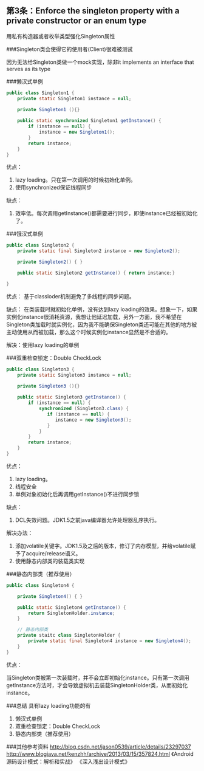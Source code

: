 ## 第3条：Enforce the singleton property with a private constructor or an enum type
用私有构造器或者枚举类型强化Singleton属性


###Singleton类会使得它的使用者(Client)很难被测试

因为无法给Singleton类做一个mock实现，除非it implements an interface that serves as its type


###懒汉式单例
```java
public class Singleton1 {  
	private static Singleton1 instance = null; 

	private Singleton1 (){}
 
	public static synchronized Singleton1 getInstance() {  
		if (instance == null) {  
			instance = new Singleton1();  
		}  
		return instance;  
	}  
}  
```

优点：

1. lazy loading。只在第一次调用的时候初始化单例。
2. 使用synchronized保证线程同步

缺点：

1. 效率低。每次调用getInstance()都需要进行同步，即使instance已经被初始化了。

###饿汉式单例
```java
public class Singleton2 {
	private static final Singleton2 instance = new Singleton2();

	private Singleton2() { }

	public static Singleton2 getInstance() { return instance;}

}
```
优点：
基于classloder机制避免了多线程的同步问题。

缺点：
在类装载时就初始化单例，没有达到lazy loading的效果。想象一下，如果实例化instance很消耗资源，我想让他延迟加载，另外一方面，我不希望在Singleton类加载时就实例化，因为我不能确保Singleton类还可能在其他的地方被主动使用从而被加载，那么这个时候实例化instance显然是不合适的。

解决：使用lazy loading的单例

###双重检查锁定：Double CheckLock
```java
public class Singleton3 {  
	private static Singleton3 instance = null; 

	private Singleton3 (){}
 
	public static Singleton3 getInstance() {  
        if (instance == null) {    
            synchronized (Singleton3.class) {    
               if (instance == null) {    
                  instance = new Singleton3();   
               }    
            }    
        }    
        return instance;   
    }  
} 
```
优点：
1. lazy loading。
2. 线程安全
3. 单例对象初始化后再调用getInstance()不进行同步锁

缺点：
1. DCL失效问题。JDK1.5之前java编译器允许处理器乱序执行。

解决办法：

1. 添加volatile关键字。JDK1.5及之后的版本，修订了内存模型，并给volatile赋予了acquire/release语义。
2. 使用静态内部类的装载类实现

###静态内部类（推荐使用）
```java
public class Singleton4 {

	private Singleton4() { }

	public static Singleton4 getInstance() {
		return SingletonHolder.instance;
	}

	// 静态内部类
	private staitc class SingletonHolder {
		private static final Singleton4 instance = new Singleton4();
	}
}
```

优点：

当Singleton类被第一次装载时，并不会立即初始化instance。只有第一次调用getInstance方法时，才会导致虚拟机去装载SingletonHolder类，从而初始化instance。

###总结
具有lazy loading功能的有
1. 懒汉式单例
2. 双重检查锁定：Double CheckLock
3. 静态内部类（推荐使用）

###其他参考资料
http://blog.csdn.net/jason0539/article/details/23297037
http://www.blogjava.net/kenzhh/archive/2013/03/15/357824.html
《Android源码设计模式：解析和实战》
《深入浅出设计模式》